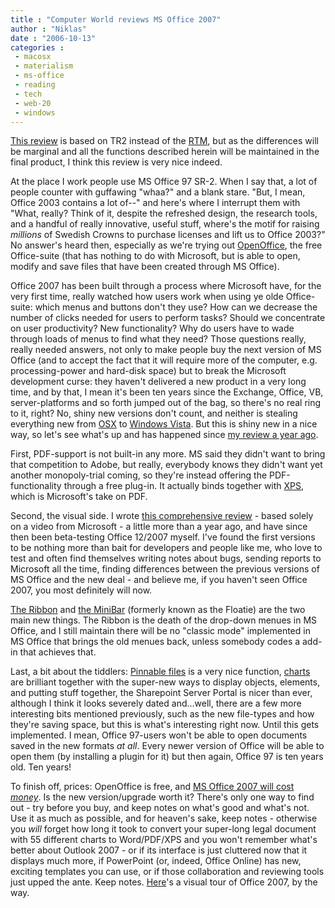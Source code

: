 ```yaml
---
title : "Computer World reviews MS Office 2007"
author : "Niklas"
date : "2006-10-13"
categories : 
 - macosx
 - materialism
 - ms-office
 - reading
 - tech
 - web-20
 - windows
---
```


[This review](http://www.computerworld.com/action/article.do?command=viewArticleBasic&articleId=9003994) is based on TR2 instead of the [RTM](http://en.wikipedia.org/wiki/Development_stage#Gold.2Fgeneral_availability_release), but as the differences will be marginal and all the functions described herein will be maintained in the final product, I think this review is very nice indeed.

At the place I work people use MS Office 97 SR-2. When I say that, a lot of people counter with guffawing "whaa?" and a blank stare. "But, I mean, Office 2003 contains a lot of--" and here's where I interrupt them with "What, really? Think of it, despite the refreshed design, the research tools, and a handful of really innovative, useful stuff, where's the motif for raising _millions_ of Swedish Crowns to purchase licenses and lift us to Office 2003?" No answer's heard then, especially as we're trying out [OpenOffice](http://www.openoffice.org), the free Office-suite (that has nothing to do with Microsoft, but is able to open, modify and save files that have been created through MS Office).

Office 2007 has been built through a process where Microsoft have, for the very first time, really watched how users work when using ye olde Office-suite: which menus and buttons don't they use? How can we decrease the number of clicks needed for users to perform tasks? Should we concentrate on user productivity? New functionality? Why do users have to wade through loads of menus to find what they need? Those questions really, really needed answers, not only to make people buy the next version of MS Office (and to accept the fact that it will require more of the computer, e.g. processing-power and hard-disk space) but to break the Microsoft development curse: they haven't delivered a new product in a very long time, and by that, I mean it's been ten years since the Exchange, Office, VB, server-platforms and so forth jumped out of the bag, so there's no real ring to it, right? No, shiny new versions don't count, and neither is stealing everything new from [OSX](http://www.apple.com/macosx) to [Windows Vista](http://www.microsoft.com/windowsvista). But this is shiny new in a nice way, so let's see what's up and has happened since [my review a year ago](https://niklasblog.com/?p=774).

First, PDF-support is not built-in any more. MS said they didn't want to bring that competition to Adobe, but really, everybody knows they didn't want yet another monopoly-trial coming, so they're instead offering the PDF-functionality through a free plug-in. It actually binds together with [XPS](http://www.microsoft.com/whdc/xps/default.mspx), which is Microsoft's take on PDF.

Second, the visual side. I wrote [this comprehensive review](https://niklasblog.com/?p=774) - based solely on a video from Microsoft - a little more than a year ago, and have since then been beta-testing Office 12/2007 myself. I've found the first versions to be nothing more than bait for developers and people like me, who love to test and often find themselves writing notes about bugs, sending reports to Microsoft all the time, finding differences between the previous versions of MS Office and the new deal - and believe me, if you haven't seen Office 2007, you most definitely will now.

[The Ribbon](http://blogs.msdn.com/jensenh/archive/2005/09/14/467126.aspx) and [the MiniBar](http://blogs.msdn.com/jensenh/archive/2005/10/06/477801.aspx) (formerly known as the Floatie) are the two main new things. The Ribbon is the death of the drop-down menues in MS Office, and I still maintain there will be no "classic mode" implemented in MS Office that brings the old menues back, unless somebody codes a add-in that achieves that.

Last, a bit about the tiddlers: [Pinnable files](http://www.computerworld.com/common/images/article/office2007b/fig4.gif) is a very nice function, [charts](http://www.computerworld.com/html/office_2007b/images/p10.gif) are brilliant together with the super-new ways to display objects, elements, and putting stuff together, the Sharepoint Server Portal is nicer than ever, although I think it looks severely dated and...well, there are a few more interesting bits mentioned previously, such as the new file-types and how they're saving space, but this is what's interesting right now. Until this gets implemented. I mean, Office 97-users won't be able to open documents saved in the new formats _at all_. Every newer version of Office will be able to open them (by installing a plugin for it) but then again, Office 97 is ten years old. Ten years!

To finish off, prices: OpenOffice is free, and [MS Office 2007 will cost _money_](http://www.microsoft.com/office/preview/info/pricing.mspx). Is the new version/upgrade worth it? There's only one way to find out - try before you buy, and keep notes on what's good and what's not. Use it as much as possible, and for heaven's sake, keep notes - otherwise you _will_ forget how long it took to convert your super-long legal document with 55 different charts to Word/PDF/XPS and you won't remember what's better about Outlook 2007 - or if its interface is just cluttered now that it displays much more, if PowerPoint (or, indeed, Office Online) has new, exciting templates you can use, or if those collaboration and reviewing tools just upped the ante. Keep notes. [Here](http://www.computerworld.com/html/office_2007b/p1.html)'s a visual tour of Office 2007, by the way.
